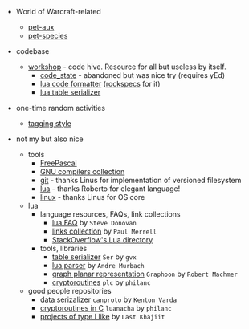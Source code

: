 * World of Warcraft-related
  * [pet-aux](https://github.com/martin-eden/pet_aux)
  * [pet-species](https://github.com/martin-eden/pet_species_to_csv)

* codebase
  * [workshop](https://github.com/martin-eden/workshop) - code hive. Resource for all but useless by itself.
    * [code_state](https://github.com/martin-eden/workshop_users-code_state) - abandoned but was nice try (requires yEd)
    * [lua code formatter](https://github.com/martin-eden/lua_code_formatter) ([rockspecs](https://github.com/martin-eden/lua_code_formatter.rockspecs) for it)
    * [lua table serializer](https://github.com/martin-eden/lua_table_serializer)

* one-time random activities
  * [tagging style](https://github.com/martin-eden/tagging_guideline)

* not my but also nice
  * tools
    * [FreePascal](https://github.com/graemeg/freepascal)
    * [GNU compilers collection](https://github.com/gcc-mirror/gcc)
    * [git](https://github.com/git/git) - thanks Linus for implementation of versioned filesystem
    * [lua](https://github.com/lua/lua) - thanks Roberto for elegant language!
    * [linux](https://github.com/torvalds/linux) - thanks Linus for OS core
  * lua 
    * language resources, FAQs, link collections
      * [lua FAQ](https://github.com/stevedonovan/luafaq) by `Steve Donovan`
      * [links collection](https://sites.google.com/site/marbux/home/lua-resource-links) by `Paul Merrell`
      * [StackOverflow's Lua directory](http://stackoverflow.com/documentation/lua/topics)  
    * tools, libraries
      * [table serializer](https://github.com/gvx/Ser) `Ser` by `gvx`
      * [lua parser](https://github.com/andremm/lua-parser) by `Andre Murbach`
      * [graph planar representation](https://github.com/rm-code/Graphoon) `Graphoon` by `Robert Machmer`
      * [cryptoroutines](https://github.com/philanc/plc) `plc` by `philanc`
  * good people repositories
    * [data serizalizer](https://github.com/sandstorm-io/capnproto) `canproto` by `Kenton Varda`
    * [cryptoroutines in C](https://github.com/philanc/luanacha) `luanacha` by `philanc`
    * [projects of type I like](https://github.com/last-khajiit) by `Last Khajiit`
